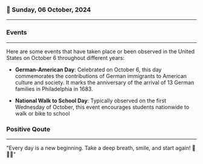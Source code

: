 ### 📅 Sunday, 06 October, 2024
------
### Events
------
Here are some events that have taken place or been observed in the United States on October 6 throughout different years:

- **German-American Day**: Celebrated on October 6, this day commemorates the contributions of German immigrants to American culture and society. It marks the anniversary of the arrival of 13 German families in Philadelphia in 1683.

- **National Walk to School Day**: Typically observed on the first Wednesday of October, this event encourages students nationwide to walk or bike to school
### Positive Qoute
------
"Every day is a new beginning. Take a deep breath, smile, and start again! 🌅😊✨"
